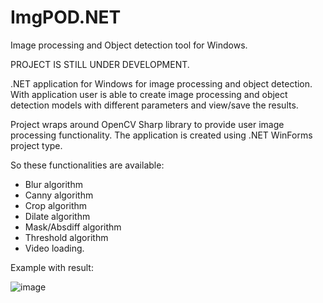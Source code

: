 # ImgPOD.NET
Image processing and Object detection tool for Windows.

PROJECT IS STILL UNDER DEVELOPMENT.

.NET application for Windows for image processing and object detection. With application user is able to create image processing and object detection models with different parameters and view/save the results.

Project wraps around OpenCV Sharp library to provide user image processing functionality. The application is created using .NET WinForms project type.

So these functionalities are available:
* Blur algorithm
* Canny algorithm
* Crop algorithm
* Dilate algorithm
* Mask/Absdiff algorithm
* Threshold algorithm
* Video loading.

Example with result:

![image](https://github.com/zzdovydas/ImgPOD.NET/assets/60687269/b8501246-0014-4926-8d93-1819f9a86d33)
